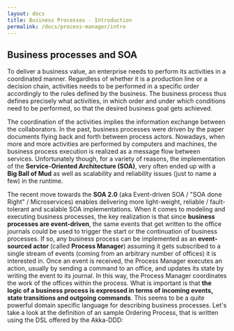 ```yaml
---
layout: docs
title: Business Processes - Introduction
permalink: /docs/process-manager/intro
---
```


## Business processes and SOA

To deliver a business value, an enterprise needs to perform its activities in a coordinated manner. Regardless of whether it is a production line or a decision chain, activities needs to be performed in a specific order accordingly to the rules defined by the business. The business process thus defines precisely what activities, in which order and under which conditions need to be performed, so that the desired business goal gets achieved. 

The coordination of the activities implies the information exchange between the collaborators. In the past, business processes were driven by the paper documents flying back and forth between process actors. Nowadays, when more and more activities are performed by computers and machines, the business process execution is realized as a message flow between services. Unfortunately though, for a variety of reasons, the implementation of the **Service-Oriented Architecture (SOA)**, very often ended up with a **Big Ball of Mud** as well as scalability and reliability issues (just to name a few) in the runtime. 

The recent move towards the **SOA 2.0** (aka Event-driven SOA / "SOA done Right" / Microservices) enables delivering more light-weight, reliable / fault-tolerant and scalable SOA implementations. When it comes to modeling and executing business processes, the key realization is that since **business processes are event-driven**, the same events that get written to the office journals could be used to trigger the start or the continuation of business processes. If so, any business process can be implemented as an **event-sourced actor** (called **Process Manager**) assuming it gets subscribed to a single stream of events (coming from an arbitrary number of offices) it is interested in. Once an event is received, the Process Manager executes an action, usually by sending a command to an office, and updates its state by writing the event to its journal. In this way, the Process Manager coordinates the work of the offices within the process. What is important is that **the logic of a business process is expressed in terms of incoming events, state transitions and outgoing commands**. This seems to be a quite powerful domain specific language for describing business processes. Let's take a look at the definition of an sample Ordering Process, that is written using the DSL offered by the Akka-DDD:
